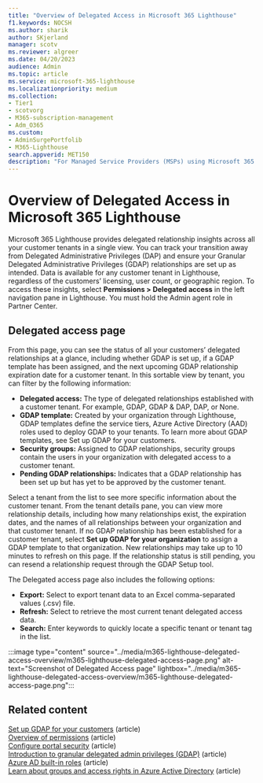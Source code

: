 ```yaml
---
title: "Overview of Delegated Access in Microsoft 365 Lighthouse"
f1.keywords: NOCSH
ms.author: sharik
author: SKjerland
manager: scotv
ms.reviewer: algreer
ms.date: 04/20/2023
audience: Admin
ms.topic: article
ms.service: microsoft-365-lighthouse
ms.localizationpriority: medium
ms.collection:
- Tier1
- scotvorg
- M365-subscription-management
- Adm_O365
ms.custom:
- AdminSurgePortfolib
- M365-Lighthouse                         
search.appverid: MET150
description: "For Managed Service Providers (MSPs) using Microsoft 365 Lighthouse, learn how to manage your tenants delegated access."
---
```


# Overview of Delegated Access in Microsoft 365 Lighthouse

Microsoft 365 Lighthouse provides delegated relationship insights across all your customer tenants in a single view. You can track your transition away from Delegated Administrative Privileges (DAP) and ensure your Granular Delegated Administrative Privileges (GDAP) relationships are set up as intended. Data is available for any customer tenant in Lighthouse, regardless of the customers’ licensing, user count, or geographic region. To access these insights, select **Permissions > Delegated access** in the left navigation pane in Lighthouse. You must hold the Admin agent role in Partner Center. 

## Delegated access page

From this page, you can see the status of all your customers’ delegated relationships at a glance, including whether GDAP is set up, if a GDAP template has been assigned, and the next upcoming GDAP relationship expiration date for a customer tenant. In this sortable view by tenant, you can filter by the following information:

- **Delegated access:** The type of delegated relationships established with a customer tenant. For example, GDAP, GDAP & DAP, DAP, or None. 
- **GDAP template:** Created by your organization through Lighthouse, GDAP templates define the service tiers, Azure Active Directory (AAD) roles used to deploy GDAP to your tenants. To learn more about GDAP templates, see Set up GDAP for your customers.
- **Security groups:** Assigned to GDAP relationships, security groups contain the users in your organization with delegated access to a customer tenant.
- **Pending GDAP relationships:** Indicates that a GDAP relationship has been set up but has yet to be approved by the customer tenant.

Select a tenant from the list to see more specific information about the customer tenant. From the tenant details pane, you can view more relationship details, including how many relationships exist, the expiration dates, and the names of all relationships between your organization and that customer tenant. If no GDAP relationship has been established for a customer tenant, select **Set up GDAP for your organization** to assign a GDAP template to that organization. New relationships may take up to 10 minutes to refresh on this page. If the relationship status is still pending, you can resend a relationship request through the GDAP Setup tool.

The Delegated access page also includes the following options:
- **Export:** Select to export tenant data to an Excel comma-separated values (.csv) file.
- **Refresh:** Select to retrieve the most current tenant delegated access data.
- **Search:** Enter keywords to quickly locate a specific tenant or tenant tag in the list.

:::image type="content" source="../media/m365-lighthouse-delegated-access-overview/m365-lighthouse-delegated-access-page.png" alt-text="Screenshot of Delegated Access page" lightbox="../media/m365-lighthouse-delegated-access-overview/m365-lighthouse-delegated-access-page.png":::

## Related content

[Set up GDAP for your customers](m365-lighthouse-setup-gdap.md) (article)\
[Overview of permissions](m365-lighthouse-overview-of-permissions.md) (article)\
[Configure portal security](m365-lighthouse-configure-portal-security.md) (article)\
[Introduction to granular delegated admin privileges (GDAP)](/partner-center/gdap-introduction) (article)\
[Azure AD built-in roles](/azure/active-directory/roles/permissions-reference) (article)\
[Learn about groups and access rights in Azure Active Directory](/azure/active-directory/fundamentals/concept-learn-about-groups) (article)
